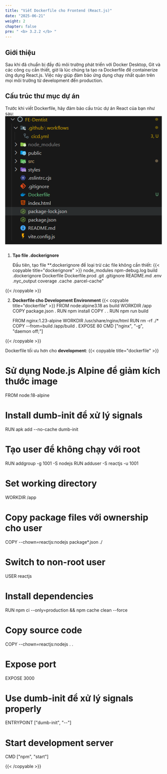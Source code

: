 ```yaml
---
title: "Viết Dockerfile cho Frontend (React.js)"
date: "2025-06-21"
weight: 2
chapter: false
pre: " <b> 3.2.2 </b> "
---
```


## Giới thiệu

Sau khi đã chuẩn bị đầy đủ môi trường phát triển với Docker Desktop, Git và các công cụ cần thiết, giờ là lúc chúng ta tạo ra Dockerfile để containerize ứng dụng React.js. Việc này giúp đảm bảo ứng dụng chạy nhất quán trên mọi môi trường từ development đến production.

## Cấu trúc thư mục dự án

Trước khi viết Dockerfile, hãy đảm bảo cấu trúc dự án React của bạn như sau:
![Cấu trúc dự án](/images/3.Containerization/3.2/3.2.2/1.png)

1. **Tạo file .dockerignore**

   Đầu tiên, tạo file \*\*.dockerignore để loại trừ các file không cần thiết:
   {{< copyable title="dockerignore" >}}
   node_modules
   npm-debug.log
   build
   .dockerignore
   Dockerfile
   Dockerfile.prod
   .git
   .gitignore
   README.md
   .env
   .nyc_output
   coverage
   .cache
   .parcel-cache"

{{< /copyable >}}

2. **Dockerfile cho Development Environment**
   {{< copyable title="dockerfile" >}}
   FROM node:alpine3.18 as build
   WORKDIR /app
   COPY package.json .
   RUN npm install
   COPY . .
   RUN npm run build

   FROM nginx:1.23-alpine
   WORKDIR /usr/share/nginx/html
   RUN rm -rf ./\*
   COPY --from=build /app/build .
   EXPOSE 80
   CMD ["nginx", "-g", "daemon off;"]

{{< /copyable >}}

Dockerfile tối ưu hơn cho **development**:
{{< copyable title="dockerfile" >}}

# Sử dụng Node.js Alpine để giảm kích thước image

FROM node:18-alpine

# Install dumb-init để xử lý signals

RUN apk add --no-cache dumb-init

# Tạo user để không chạy với root

RUN addgroup -g 1001 -S nodejs
RUN adduser -S reactjs -u 1001

# Set working directory

WORKDIR /app

# Copy package files với ownership cho user

COPY --chown=reactjs:nodejs package\*.json ./

# Switch to non-root user

USER reactjs

# Install dependencies

RUN npm ci --only=production && npm cache clean --force

# Copy source code

COPY --chown=reactjs:nodejs . .

# Expose port

EXPOSE 3000

# Use dumb-init để xử lý signals properly

ENTRYPOINT ["dumb-init", "--"]

# Start development server

CMD ["npm", "start"]

{{< /copyable >}}
